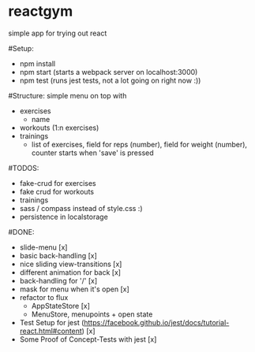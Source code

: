reactgym
========

simple app for trying out react

#Setup:
* npm install
* npm start (starts a webpack server on localhost:3000)
* npm test (runs jest tests, not a lot going on right now :))

#Structure:
simple menu on top with
* exercises
    * name
* workouts (1:n exercises)
* trainings
    * list of exercises, field for reps (number), field for weight (number), counter starts when 'save' is pressed

#TODOS:
* fake-crud for exercises
* fake crud for workouts
* trainings
* sass / compass instead of style.css :)
* persistence in localstorage

#DONE:
* slide-menu [x]
* basic back-handling [x]
* nice sliding view-transitions [x]
* different animation for back [x]
* back-handling for '/' [x]
* mask for menu when it's open [x]
* refactor to flux
    * AppStateStore [x]
    * MenuStore, menupoints + open state
* Test Setup for jest (https://facebook.github.io/jest/docs/tutorial-react.html#content) [x]
* Some Proof of Concept-Tests with jest [x]
